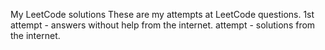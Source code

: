 My LeetCode solutions
These are my attempts at LeetCode questions.
1st attempt - answers without help from the internet.
attempt - solutions from the internet.
